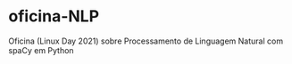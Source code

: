 # oficina-NLP
Oficina (Linux Day 2021) sobre Processamento de Linguagem Natural com spaCy em Python
